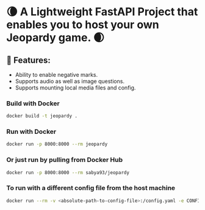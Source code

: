 # 🌘 A Lightweight FastAPI Project that enables you to host your own Jeopardy game. 🌒
## 🚀 Features:
* Ability to enable negative marks.
* Supports audio as well as image questions. 
* Supports mounting local media files and config.

### Build with Docker

```bash
docker build -t jeopardy .
```

### Run with Docker

```bash
docker run -p 8000:8000 --rm jeopardy
```

### Or just run by pulling from Docker Hub

```bash
docker run -p 8000:8000 --rm sabya93/jeopardy
```

### To run with a different config file from the host machine

```bash
docker run --rm -v <absolute-path-to-config-file>:/config.yaml -e CONFIG_PATH=/config.yaml -v <absolute-path-to-media-folder>:/media -p 8000:8000 sabya93/jeopardy
```